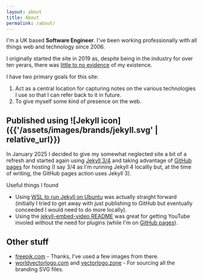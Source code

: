 ```yaml
---
layout: about
title: About
permalink: /about/
---
```


I'm a UK based **Software Engineer**. I've been working professionally with all things web and technology since 2006.

I originally started the site in 2019 as, despite being in the industry for over ten yerars, there was [little to no evidence](https://www.youtube.com/watch?v=z_Cb5wQBoXs) of my existence.

I have two primary goals for this site:

1. Act as a central location for capturing notes on the various technologies I use so that I can refer back to it in future.
2. To give myself some kind of presence on the web.

## Published using ![Jekyll icon]({{'/assets/images/brands/jekyll.svg' | relative_url}})

In January 2025 I decided to give my somewhat neglected site a bit of a refresh and started again using [Jekyll 3/4](https://jekyllrb.com/) and taking advantage of [GitHub pages](https://pages.github.com/) for hosting (I say 3/4 as I'm running Jekyll 4 locallly but, at the time of writing, the GitHub pages action uses Jekyll 3).

Useful things I found

- Using [WSL to run Jekyll on Ubuntu](https://jekyllrb.com/docs/installation/windows/#installation-via-bash-on-windows-10) was actually straight forward (initially I tried to get away with just publishing to GitHub but eventually conceeded I would need to do more locally).
- Using the [jekyll-embed-video README](https://github.com/nathancy/jekyll-embed-video) was great for getting YouTube involed without the need for plugins (while I'm on [GitHub pages](https://pages.github.com/)).

## Other stuff

- [freepik.com](http://www.freepik.com/) - Thanks, I've used a few images from there.
- [worldvectorlogo.com](https://worldvectorlogo.com) and [vectorlogo.zone](https://www.vectorlogo.zone) - For sourcing all the branding SVG files.
